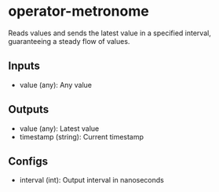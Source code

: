 # operator-metronome

Reads values and sends the latest value in a specified interval, guaranteeing a steady flow of values.

## Inputs

* value (any): Any value

## Outputs

* value (any): Latest value
* timestamp (string): Current timestamp

## Configs
* interval (int): Output interval in nanoseconds
